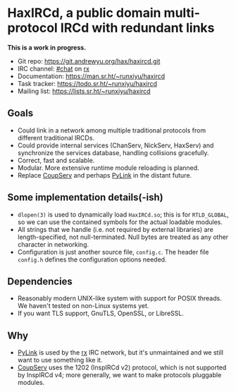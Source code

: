 # HaxIRCd, a public domain multi-protocol IRCd with redundant links

**This is a work in progress.**

* Git repo: <https://git.andrewyu.org/hax/haxircd.git>
* IRC channel: [#chat](ircs://irc.runxiyu.org/#chat) on [rx](https://irc.runxiyu.org)
* Documentation: <https://man.sr.ht/~runxiyu/haxircd>
* Task tracker: <https://todo.sr.ht/~runxiyu/haxircd>
* Mailing list: <https://lists.sr.ht/~runxiyu/haxircd>

## Goals

* Could link in a network among multiple traditional protocols from different
  traditional IRCDs.
* Could provide internal services (ChanServ, NickServ, HaxServ) and synchronize
  the services database, handling collisions gracefully.
* Correct, fast and scalable.
* Modular.
  More extensive runtime module reloading is planned.
* Replace [CoupServ](https://git.andrewyu.org/hax/coupserv.git/about) and
  perhaps [PyLink](https://github.com/PyLink/PyLink) in the distant future.

## Some implementation details(-ish)

* `dlopen(3)` is used to dynamically load `HaxIRCd.so`; this is for `RTLD_GLOBAL`,
  so we can use the contained symbols for the actual loadable modules.
* All strings that we handle (i.e. not required by external libraries) are
  length-specified, not null-terminated. Null bytes are treated as any other
  character in networking.
* Configuration is just another source file, `config.c`. The header file
  `config.h` defines the configuration options needed.

## Dependencies

* Reasonably modern UNIX-like system with support for POSIX threads.
  We haven't tested on non-Linux systems yet.
* If you want TLS support, GnuTLS, OpenSSL, or LibreSSL.

## Why

* [PyLink](https://github.com/PyLink/PyLink) is used by the
  [rx](https://irc.runxiyu.org) IRC network, but it's unmaintained and we still
  want to use something like it.
* [CoupServ](https://git.andrewyu.org/hax/coupserv.git/about) uses the 1202
  (InspIRCd v2) protocol, which is not supported by InspIRCd v4; more generally,
  we want to make protocols pluggable modules.

